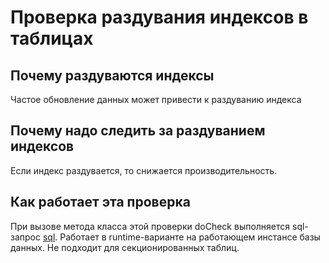 # Проверка раздувания индексов в таблицах

## Почему раздуваются индексы
Частое обновление данных может привести к раздуванию индекса

## Почему надо следить за раздуванием индексов
Если индекс раздувается, то снижается производительность.

## Как работает эта проверка
При вызове метода класса этой проверки doCheck выполняется sql-запрос [sql](https://github.com/mfvanek/pg-index-health-sql/blob/master/sql/bloated_indexes.sql).
Работает в runtime-варианте на работающем инстансе базы данных.
Не подходит для секционированных таблиц.
